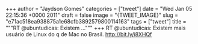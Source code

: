 
+++
author = "Jaydson Gomes"
categories = ["tweet"]
date = "Wed Jan 05 22:15:36 +0000 2011"
draft = false
image = "{TWEET_IMAGE}"
slug = "e71ac518ea938875a1e68cfb3892579800114163"
tags = ["tweet"]
title = """RT @ubuntudicas: Existem ..."""
+++
RT @ubuntudicas: Existem mais usuário de Linux do q de Mac no Brasil. http://bit.ly/i8XHQf
